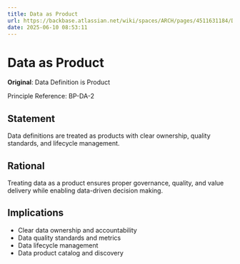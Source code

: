 ```yaml
---
title: Data as Product
url: https://backbase.atlassian.net/wiki/spaces/ARCH/pages/4511631184/Data_Definition_is_Product
date: 2025-06-10 08:53:11
---
```


# Data as Product

**Original**: Data Definition is Product

Principle Reference: BP-DA-2

## Statement

Data definitions are treated as products with clear ownership, quality standards, and lifecycle management.

## Rational

Treating data as a product ensures proper governance, quality, and value delivery while enabling data-driven decision making.

## Implications

- Clear data ownership and accountability
- Data quality standards and metrics
- Data lifecycle management
- Data product catalog and discovery 